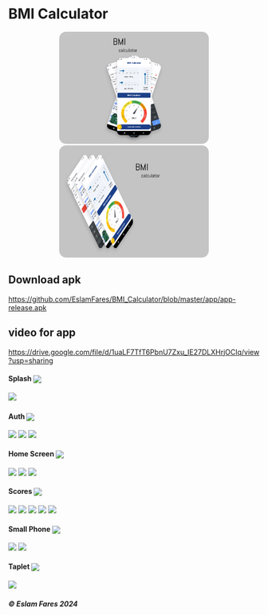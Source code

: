 # BMI Calculator

<p align="center">
  <img src="https://github.com/EslamFares/Readme/blob/master/apps%20covers/bmi%20Mockup%2010.png?raw=true" width="300px" style="border-radius: 14px 14px 14px 14px">
  <img src="https://github.com/EslamFares/Readme/blob/master/apps%20covers/bmi%20Mockup%2011.png?raw=true" width="300px" style="border-radius: 14px 14px 14px 14px">
</p>

## Download apk
https://github.com/EslamFares/BMI_Calculator/blob/master/app/app-release.apk
## video for app
https://drive.google.com/file/d/1uaLF7TfT6PbnU7Zxu_IE27DLXHrjOClq/view?usp=sharing
<h4>Splash <img align="center" height="20" src="https://img.freepik.com/free-vector/loading-circles-blue-gradient_78370-2646.jpg?size=338&ext=jpg&ga=GA1.1.735520172.1710288000&semt=ais"></h4>
<p float="left">
<p float="left">
  <img src="https://i.ibb.co/xgDr335/1.png" width="80" />


</p>
<h4>Auth <img align="center" height="20" src="https://icons.veryicon.com/png/o/miscellaneous/simple-line-icon/authentication-16.png"></h4>


<p float="left">
  <img src="https://i.ibb.co/hY0gpTM/2.png" width="80" />
  <img src="https://i.ibb.co/vVHSJJ2/3.png" width="80" />
     <img src="https://i.ibb.co/S3tRp2R/14.png" width="250" />


</p>

<h4>Home Screen  <img align="center" height="20" src="https://w7.pngwing.com/pngs/848/762/png-transparent-computer-icons-home-house-home-angle-building-rectangle-thumbnail.png"></h4>

<p float="left">
   <img src="https://i.ibb.co/vHthWb4/4.png" width="80" />
   <img src="https://i.ibb.co/B2bCSXM/10.png" width="80" />
      <img src="https://i.ibb.co/w7CY73K/13.png" width="250" />
</p>
<h4>Scores <img align="center" height="20" src="https://static.vecteezy.com/system/resources/thumbnails/010/311/019/small/speedometer-icon-on-white-background-colorful-gauge-sign-credit-score-meter-symbol-flat-style-vector.jpg"></h4>

<p float="left">
  <img src="https://i.ibb.co/J2xr2nz/5.png" width="80" />
  <img src="https://i.ibb.co/CzpRGPZ/6.png" width="80" />
  <img src="https://i.ibb.co/T1kDQ95/7.png" width="80" />
  <img src="https://i.ibb.co/CW5SrTK/8.png" width="80" />
  <img src="https://i.ibb.co/YyGfZmj/9.png" width="80" />
 

</p>
<h4>Small Phone <img align="center" height="20" src="https://www.clipartmax.com/png/middle/53-531861_arrow-point-to-centre-free-icon-small-screen-icon.png"></h4>
<p float="left">
  <img src="https://i.ibb.co/JqNLpWT/11.png" width="80" />
  <img src="https://i.ibb.co/MnqrMwX/12.png" width="80" />
</p>

</p>
<h4>Taplet <img align="center" height="20" src="https://cdn-icons-png.freepik.com/512/1530/1530457.png"></h4>
<p float="left">
  <img src="https://i.ibb.co/99NvDRf/15.png" width="80" />
</p>

<h5> ©️ Eslam Fares 2024</h5>
